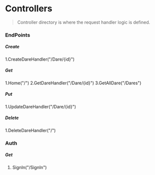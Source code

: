 # Controllers

> Controller directory is where the request handler logic is defined.

### EndPoints


##### Create
1.CreateDareHandler("/Dare/{id}")

##### Get
1.Home("/")
2.GetDareHandler("/Dare/{id}")
3.GetAllDare("/Dares")

##### Put
1.UpdateDareHandler("/Dare/{id}")

##### Delete
1.DeleteDareHandler("/")



### Auth

##### Get
1. SignIn("/SignIn")



